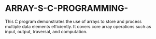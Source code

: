 # ARRAY-S-C-PROGRAMMING-
This C program demonstrates the use of arrays to store and process multiple data elements efficiently. It covers core array operations such as input, output, traversal, and computation.
